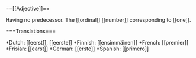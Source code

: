 ==[[Adjective]]==

Having no predecessor. The [[ordinal]] [[number]] corresponding to [[one]].

===Translations===

*Dutch: [[eerst]], [[eerste]]
*Finnish: [[ensimmäinen]]
*French: [[premier]]
*Frisian: [[earst]]
*German: [[erste]]
*Spanish: [[primero]]